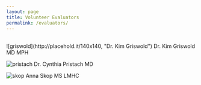 ```yaml
---
layout: page
title: Volunteer Evaluators
permalink: /evaluators/
---
```

<br>
![griswold](http://placehold.it/140x140, "Dr. Kim Griswold") Dr. Kim Griswold MD MPH

![pristach](http://placehold.it/140x140, "Dr. Pristach") Dr. Cynthia Pristach MD

![skop](http://placehold.it/140x140, "Anna Skop") Anna Skop MS LMHC

